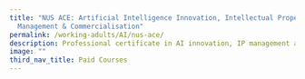 ```yaml
---
title: "NUS ACE: Artificial Intelligence Innovation, Intellectual Property
  Management & Commercialisation"
permalink: /working-adults/AI/nus-ace/
description: Professional certificate in AI innovation, IP management and commercialisation
image: ""
third_nav_title: Paid Courses
---
```

